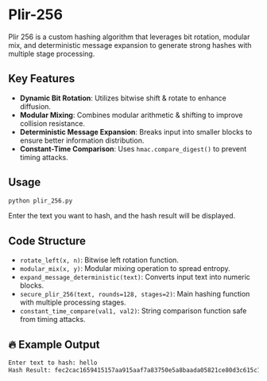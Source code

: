 # Plir-256
Plir 256 is a custom hashing algorithm that leverages bit rotation, modular mix, and deterministic message expansion to generate strong hashes with multiple stage processing.

## Key Features
- **Dynamic Bit Rotation**: Utilizes bitwise shift & rotate to enhance diffusion.
- **Modular Mixing**: Combines modular arithmetic & shifting to improve collision resistance.
- **Deterministic Message Expansion**: Breaks input into smaller blocks to ensure better information distribution.
- **Constant-Time Comparison**: Uses `hmac.compare_digest()` to prevent timing attacks.

## Usage
```bash
python plir_256.py
```
Enter the text you want to hash, and the hash result will be displayed.

## Code Structure
- `rotate_left(x, n)`: Bitwise left rotation function.
- `modular_mix(x, y)`: Modular mixing operation to spread entropy.
- `expand_message_deterministic(text)`: Converts input text into numeric blocks.
- `secure_plir_256(text, rounds=128, stages=2)`: Main hashing function with multiple processing stages.
- `constant_time_compare(val1, val2)`: String comparison function safe from timing attacks.

## 🔥 Example Output
```bash
Enter text to hash: hello
Hash Result: fec2cac1659415157aa915aaf7a83750e5a8baada05821ce80d3c615c125f36b0a06
```
